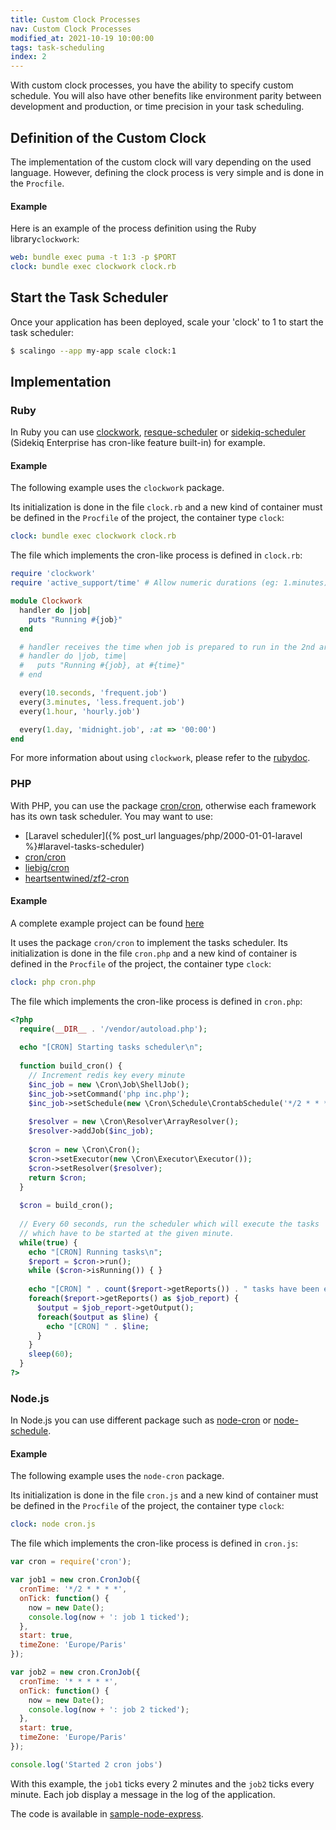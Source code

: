 ```yaml
---
title: Custom Clock Processes
nav: Custom Clock Processes
modified_at: 2021-10-19 10:00:00
tags: task-scheduling
index: 2
---
```


With custom clock processes, you have the ability to specify custom schedule. You will also have other benefits like
environment parity between development and production, or time precision in your task scheduling.

## Definition of the Custom Clock

The implementation of the custom clock will vary depending on the used language. However, defining the clock process
is very simple and is done in the `Procfile`.

#### Example 

Here is an example of the process definition using the Ruby library`clockwork`:
```yaml
web: bundle exec puma -t 1:3 -p $PORT
clock: bundle exec clockwork clock.rb
```

## Start the Task Scheduler

Once your application has been deployed, scale your 'clock' to 1 to start the task
scheduler:

```bash
$ scalingo --app my-app scale clock:1
```

## Implementation

### Ruby

In Ruby you can use [clockwork](http://rubygems.org/gems/clockwork),
[resque-scheduler](https://rubygems.org/gems/resque-scheduler) or
[sidekiq-scheduler](https://rubygems.org/gems/sidekiq-scheduler) (Sidekiq
Enterprise has cron-like feature built-in) for example.

#### Example

The following example uses the `clockwork` package.

Its initialization is done in the file `clock.rb` and a new kind of container must be defined in the
`Procfile` of the project, the container type `clock`:

```yaml
clock: bundle exec clockwork clock.rb
```

The file which implements the cron-like process is defined in `clock.rb`:

```ruby
require 'clockwork'
require 'active_support/time' # Allow numeric durations (eg: 1.minutes)

module Clockwork
  handler do |job|
    puts "Running #{job}"
  end

  # handler receives the time when job is prepared to run in the 2nd argument
  # handler do |job, time|
  #   puts "Running #{job}, at #{time}"
  # end

  every(10.seconds, 'frequent.job')
  every(3.minutes, 'less.frequent.job')
  every(1.hour, 'hourly.job')

  every(1.day, 'midnight.job', :at => '00:00')
end
```

For more information about using `clockwork`, please refer to the [rubydoc](https://www.rubydoc.info/gems/clockwork/2.0.4).

### PHP

With PHP, you can use the package [cron/cron](https://github.com/Cron/Cron),
otherwise each framework has its own task scheduler. You may want to use:

* [Laravel scheduler]({% post_url languages/php/2000-01-01-laravel %}#laravel-tasks-scheduler)
* [cron/cron](https://packagist.org/packages/cron/cron)
* [liebig/cron](https://packagist.org/packages/liebig/cron)
* [heartsentwined/zf2-cron](https://packagist.org/packages/heartsentwined/zf2-cron)

#### Example

A complete example project can be found [here](https://github.com/Scalingo/sample-php-cron)

It uses the package `cron/cron` to implement the tasks scheduler.
Its initialization is done in the file `cron.php` and a new kind of container is defined in the
`Procfile` of the project, the container type `clock`:

```yaml
clock: php cron.php
```

The file which implements the cron-like process is defined in `cron.php`:

```php
<?php
  require(__DIR__ . '/vendor/autoload.php');
  
  echo "[CRON] Starting tasks scheduler\n";
  
  function build_cron() {
    // Increment redis key every minute
    $inc_job = new \Cron\Job\ShellJob();
    $inc_job->setCommand('php inc.php');
    $inc_job->setSchedule(new \Cron\Schedule\CrontabSchedule('*/2 * * * *'));
    
    $resolver = new \Cron\Resolver\ArrayResolver();
    $resolver->addJob($inc_job);
    
    $cron = new \Cron\Cron();
    $cron->setExecutor(new \Cron\Executor\Executor());
    $cron->setResolver($resolver);
    return $cron;
  }
  
  $cron = build_cron();
  
  // Every 60 seconds, run the scheduler which will execute the tasks
  // which have to be started at the given minute.
  while(true) {
    echo "[CRON] Running tasks\n";
    $report = $cron->run();
    while ($cron->isRunning()) { }
    
    echo "[CRON] " . count($report->getReports()) . " tasks have been executed\n";
    foreach($report->getReports() as $job_report) {
      $output = $job_report->getOutput();
      foreach($output as $line) {
        echo "[CRON] " . $line;
      }
    }
    sleep(60);
  }
?>
```

### Node.js

In Node.js you can use different package such as [node-cron](https://www.npmjs.com/package/cron)
or [node-schedule](https://www.npmjs.com/package/node-schedule).

#### Example

The following example uses the `node-cron` package.

Its initialization is done in the file `cron.js` and a new kind of container must be defined in the
`Procfile` of the project, the container type `clock`:

```yaml
clock: node cron.js
```

The file which implements the cron-like process is defined in `cron.js`:

```js
var cron = require('cron');

var job1 = new cron.CronJob({
  cronTime: '*/2 * * * *',
  onTick: function() {
    now = new Date();
    console.log(now + ': job 1 ticked');
  },
  start: true,
  timeZone: 'Europe/Paris'
});

var job2 = new cron.CronJob({
  cronTime: '* * * * *',
  onTick: function() {
    now = new Date();
    console.log(now + ': job 2 ticked');
  },
  start: true,
  timeZone: 'Europe/Paris'
});

console.log('Started 2 cron jobs')
```

With this example, the `job1` ticks every 2 minutes and the `job2` ticks every minute. Each job
display a message in the log of the application.

The code is available in [sample-node-express](https://github.com/Scalingo/sample-node-express).